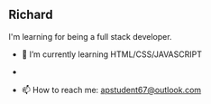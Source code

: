 ## Richard

I'm learning for being a full stack developer.

- 🌱 I’m currently learning HTML/CSS/JAVASCRIPT

- 
- 📫 How to reach me: apstudent67@outlook.com


<!--
**apstudent67/apstudent67** is a ✨ _special_ ✨ repository because its `README.md` (this file) appears on your GitHub profile.

Here are some ideas to get you started:

- 🔭 I’m currently working on ...
- 🌱 I’m currently learning HTML/CSS/JAVASCRIPT
- 👯 I’m looking to collaborate on ...
- 🤔 I’m looking for help with ...
- 💬 Ask me about ...
- 📫 How to reach me: apstudent67@outlook.com
- 😄 Pronouns: ...
- ⚡ Fun fact: ...
-->
